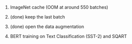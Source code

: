 1. ImageNet cache (OOM at around 550 batches)

2. (done) keep the last batch

3. (done) open the data augmentation 

4. BERT training on Text Classification (SST-2) and SQART